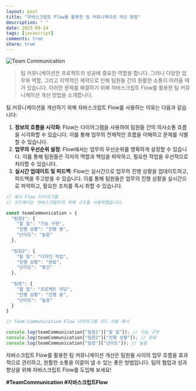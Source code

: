 ```yaml
---
layout: post
title: "자바스크립트 Flow를 활용한 팀 커뮤니케이션 개선 방법"
description: " "
date: 2023-09-14
tags: [javascript]
comments: true
share: true
---
```


![Team Communication](https://example.com/team-communication.jpg)

> 팀 커뮤니케이션은 프로젝트의 성공에 중요한 역할을 합니다. 그러나 다양한 업무와 역할, 그리고 지역적인 제약으로 인해 팀원들 간의 원활한 소통이 어려울 때가 있습니다. 이러한 문제를 해결하기 위해 자바스크립트 Flow를 활용한 팀 커뮤니케이션 개선 방법을 소개합니다.

팀 커뮤니케이션을 개선하기 위해 자바스크립트 Flow를 사용하는 이유는 다음과 같습니다:

1. **정보의 흐름을 시각화**: Flow는 다이어그램을 사용하여 팀원들 간의 의사소통 흐름을 시각화할 수 있습니다. 이를 통해 업무의 전체적인 흐름을 이해하고 문제를 식별할 수 있습니다.
2. **업무의 우선순위 설정**: Flow에서는 업무의 우선순위를 명확하게 설정할 수 있습니다. 이를 통해 팀원들은 각자의 역할과 책임을 파악하고, 필요한 작업을 우선적으로 처리할 수 있습니다.
3. **실시간 업데이트 및 피드백**: Flow는 실시간으로 업무의 진행 상황을 업데이트하고, 피드백을 주고받을 수 있습니다. 이를 통해 팀원들은 업무의 진행 상황을 실시간으로 파악하고, 필요한 조치를 즉시 취할 수 있습니다.

```javascript
// 예시 Flow 다이어그램
// 코드에서는 자바스크립트의 객체 구조를 사용하였습니다.

const teamCommunication = {
  "팀원1": {
    "할 일": "기능 구현",
    "진행 상황": "진행 중",
    "난이도": "높음"
  },
  
  "팀원2": {
    "할 일": "디자인 작업",
    "진행 상황": "완료",
    "난이도": "중간"
  },
  
  "팀장": {
    "할 일": "프로젝트 리딩",
    "진행 상황": "진행 중",
    "난이도": "높음"
  }
}

// Team Communication Flow 다이어그램 코드 사용 예시

console.log(teamCommunication["팀원1"]["할 일"]); // 기능 구현
console.log(teamCommunication["팀원2"]["진행 상황"]); // 완료
console.log(teamCommunication["팀장"]["난이도"]); // 높음
```

자바스크립트 Flow를 활용한 팀 커뮤니케이션 개선은 팀원들 사이의 업무 흐름을 효과적으로 관리하고, 원활한 소통을 이끌어 낼 수 있는 좋은 방법입니다. 팀의 협업과 성과 향상을 위해 자바스크립트 Flow를 도입해 보세요!

**#TeamCommunication #자바스크립트Flow**
